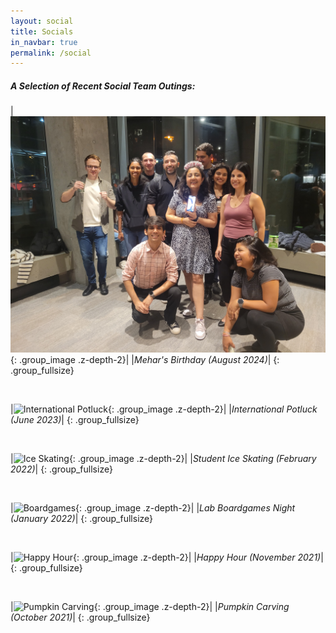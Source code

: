 ```yaml
---
layout: social
title: Socials
in_navbar: true
permalink: /social
---
```


##### A Selection of Recent Social Team Outings:

|![Mehar's Birthday (August 2024)](/assets/img/social/20240823_204646.jpg){: .group_image .z-depth-2}|
|*Mehar's Birthday (August 2024)*|
{: .group_fullsize}

<br>

|![International Potluck](/assets/img/social/potluck_june2023.jpeg){: .group_image .z-depth-2}|
|*International Potluck (June 2023)*|
{: .group_fullsize}

<br>

|![Ice Skating](/assets/img/social/ice_skating.jpeg){: .group_image .z-depth-2}|
|*Student Ice Skating (February 2022)*|
{: .group_fullsize}

<br>

|![Boardgames](/assets/img/social/boardgames.jpeg){: .group_image .z-depth-2}|
|*Lab Boardgames Night (January 2022)*|
{: .group_fullsize}

<br>

|![Happy Hour](/assets/img/social/happy_hour.jpeg){: .group_image .z-depth-2}|
|*Happy Hour (November 2021)*|
{: .group_fullsize}

<br>

|![Pumpkin Carving](/assets/img/social/pumpkin_carving.jpeg){: .group_image .z-depth-2}|
|*Pumpkin Carving (October 2021)*|
{: .group_fullsize}

<br>





